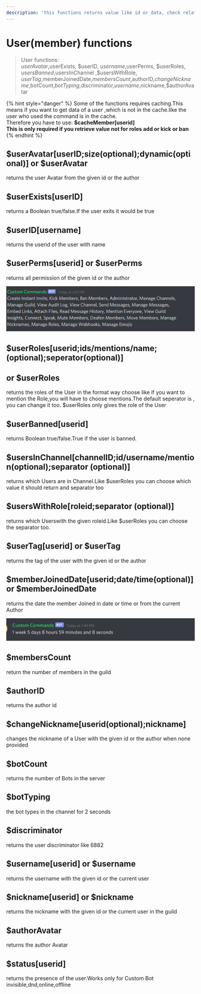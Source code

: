 ```yaml
---
description: 'this functions returns value like id or data, check related for more info'
---
```


# User\(member\) functions

> User functions:  
> $userAvatar ,$userExists, $userID, $username ,$userPerms, $userRoles, $usersBanned ,$usersInChannel ,$usersWithRole, $userTag,$memberJoinedDate,$membersCount,$authorID,$changeNickname,$botCount,$botTyping,$discriminator,$username,$nickname,$authorAvatar

{% hint style="danger" %}
Some of the functions requires caching.This means if you want to get data of a user ,which is not in the cache.like the user who used the command is in the cache.  
Therefore you have to use: **$cacheMember\[userid\]  
This is only required if you retrieve value not for roles add or kick or ban**
{% endhint %}

## $userAvatar\[userID;size\(optional\);dynamic\(optional\)\] or $userAvatar

returns the user Avatar from the given id or the author

## $userExists\[userID\]

returns a Boolean true/false.If the user exits it would be true

## $userID\[username\]

returns the userid of the user with name

## $userPerms\[userid\] or $userPerms

returns all permission of the given id or the author

![Rake testing User Perms command](../../.gitbook/assets/image%20%281%29.png)

## $userRoles\[userid;ids/mentions/name;\(optional\);seperator\(optional\)\]

## or $userRoles

returns the roles of the User in the format way choose like if you want to mention the Role,you will have to choose mentions.The default seperator is , you can change it too. $userRoles only gives the role of the User

## $userBanned\[userid\]

returns Boolean true/false.True if the user is banned.

## $usersInChannel\[channelID;id/username/mention\(optional\);separator \(optional\)\]

returns which Users are in Channel.Like $userRoles you can choose which value it should return and separator too

## $usersWithRole\[roleid;separator \(optional\)\]

returns which Userswith the given roleid.Like $userRoles you can choose the separator too.

## $userTag\[userid\] or $userTag

returns the tag of the user with the given id or the author

## $memberJoinedDate\[userid;date/time\(optional\)\] or $memberJoinedDate

returns the date the member Joined in date or time or from the current Author

![Output of time](../../.gitbook/assets/image%20%288%29.png)

## $membersCount

return the number of members in the guild

## $authorID

returns the author id

## $changeNickname\[userid\(optional\);nickname\]

changes the nickname of a User with the given id or the author when none provided

## $botCount

returns the number of Bots in the server

## $botTyping

the bot types in the channel for 2 seconds

## $discriminator

returns the user discriminator like 6882

## $username\[userid\] or $username

returns the username with the given id or the current user

## $nickname\[userid\] or $nickname

returns the nickname with the given id or the current user in the guild

## $authorAvatar

returns the author Avatar

## $status\[userid\]

returns the presence of the user.Works only for Custom Bot invisible,dnd,online,offline

